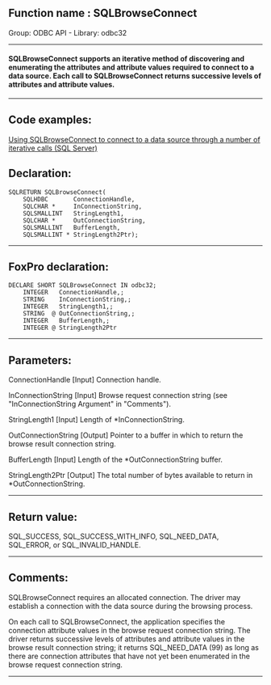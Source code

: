 
## Function name : SQLBrowseConnect
Group: ODBC API - Library: odbc32    
***  


#### SQLBrowseConnect supports an iterative method of discovering and enumerating the attributes and attribute values required to connect to a data source. Each call to SQLBrowseConnect returns successive levels of attributes and attribute values.
***  


## Code examples:
[Using SQLBrowseConnect to connect to a data source through a number of iterative calls (SQL Server)](../../samples/sample_288.md)  

## Declaration:
```foxpro  
SQLRETURN SQLBrowseConnect(
	SQLHDBC       ConnectionHandle,
	SQLCHAR *     InConnectionString,
	SQLSMALLINT   StringLength1,
	SQLCHAR *     OutConnectionString,
	SQLSMALLINT   BufferLength,
	SQLSMALLINT * StringLength2Ptr);  
```  
***  


## FoxPro declaration:
```foxpro  
DECLARE SHORT SQLBrowseConnect IN odbc32;
	INTEGER   ConnectionHandle,;
	STRING    InConnectionString,;
	INTEGER   StringLength1,;
	STRING  @ OutConnectionString,;
	INTEGER   BufferLength,;
	INTEGER @ StringLength2Ptr  
```  
***  


## Parameters:
ConnectionHandle 
[Input]
Connection handle. 

InConnectionString 
[Input]
Browse request connection string (see "InConnectionString Argument" in "Comments"). 

StringLength1 
[Input]
Length of *InConnectionString. 

OutConnectionString 
[Output]
Pointer to a buffer in which to return the browse result connection string. 

BufferLength 
[Input]
Length of the *OutConnectionString buffer. 

StringLength2Ptr 
[Output]
The total number of bytes available to return in *OutConnectionString.   
***  


## Return value:
SQL_SUCCESS, SQL_SUCCESS_WITH_INFO, SQL_NEED_DATA, SQL_ERROR, or SQL_INVALID_HANDLE.  
***  


## Comments:
SQLBrowseConnect requires an allocated connection. The driver may establish a connection with the data source during the browsing process.  
  
On each call to SQLBrowseConnect, the application specifies the connection attribute values in the browse request connection string. The driver returns successive levels of attributes and attribute values in the browse result connection string; it returns SQL_NEED_DATA (99) as long as there are connection attributes that have not yet been enumerated in the browse request connection string.   
  
***  

